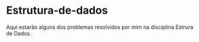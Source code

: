 # Estrutura-de-dados
Aqui estarão alguns dos problemas resolvidos por mim na disciplina Estrura de Dados.
